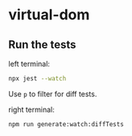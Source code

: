 # virtual-dom

## Run the tests

left terminal:

```sh
npx jest --watch
```

Use `p` to filter for diff tests.

right terminal:

```sh
npm run generate:watch:diffTests
```
